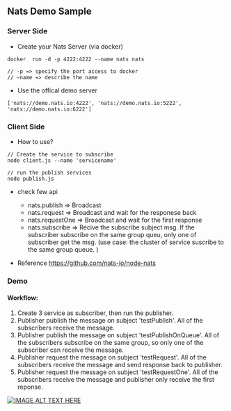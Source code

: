 ## Nats Demo Sample

### Server Side
* Create your Nats Server (via docker)
```console=
docker  run -d -p 4222:4222 --name nats nats 

// -p => specify the port access to docker
// —name => describe the name
``` 
* Use the offical demo server 

```console=
['nats://demo.nats.io:4222', 'nats://demo.nats.io:5222', 'nats://demo.nats.io:6222']
```

### Client Side
* How to use?
```javascript=
// Create the service to subscribe
node client.js --name 'servicename'

// run the publish services 
node publish.js
```
* check few api
    * nats.publish => Broadcast 
    * nats.request => Broadcast and wait for the responese back
    * nats.requestOne => Broadcast and wait for the first response
    * nats.subscribe => Recive the subscribe subject msg. If the subscriber subscribe on the same group queu, only one of subscriber get the msg. (use case: the cluster of service suscribe to the same group queue. )

* Reference https://github.com/nats-io/node-nats

### Demo

#### Workflow: 
1. Create 3 service as subscriber, then run the publisher.
2. Publisher publish the message on subject 'testPublish'. All of the subscribers receive the message.
3. Publisher publish the message on subject 'testPublishOnQueue'. All of the subscribers subscribe on the same group, so only one of the subscriber can receive the message.
4. Publisher request the message on subject 'testRequest'. All of the subscribers receive the message and send response back to publisher.
5. Publisher request the message on subject 'testRequestOne'. All of the subscribers receive the message and publisher only receive the first reponse.

[![IMAGE ALT TEXT HERE](https://img.youtube.com/vi/qLYdwjQoiTA/0.jpg)](http://www.youtube.com/watch?v=qLYdwjQoiTA)

